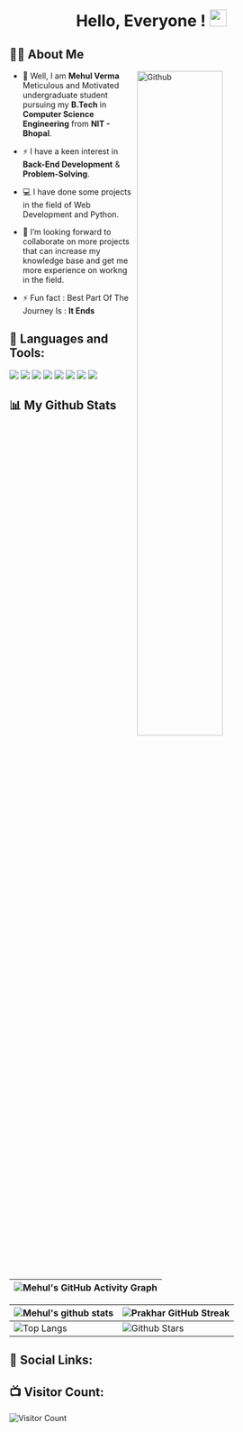 
<h1 align="center"> Hello, Everyone ! <img src = "https://raw.githubusercontent.com/MartinHeinz/MartinHeinz/master/wave.gif" width = 30px> </h1>

<h2>🙋‍♂️ About Me</h2>
<img width="55%" align="right" alt="Github" src="https://media2.giphy.com/media/YFFGUPTPTRqIhwepA4/giphy.gif?cid=790b7611d55a9ffb362d130901ba97a1db4d238db2995e8d&rid=giphy.gif&ct=g" />

- 🔭 Well, I am **Mehul Verma** Meticulous and Motivated undergraduate student pursuing my **B.Tech** in **Computer Science Engineering** from **NIT - Bhopal**.  
- ⚡ I have a keen interest in **Back-End Development** & **Problem-Solving**.

- 💻 I have done some projects in the field of Web Development and Python.
  
- 🤝 I’m looking forward to collaborate on more projects that can increase my knowledge base and get me more experience on workng in the field.
  
- ⚡ Fun fact : Best Part Of The Journey Is : **It Ends**     


<h2>🚀 Languages and Tools:</h2>
<p>
<img src="https://img.icons8.com/color/48/000000/c-programming.png"/>
<img src="https://img.icons8.com/color/48/000000/c-plus-plus-logo.png"/>
<img src="https://img.icons8.com/color/48/000000/python--v2.png"/>
<img src="https://img.icons8.com/color/48/000000/html-5--v1.png"/>
<img src="https://img.icons8.com/color/48/000000/css3.png"/>
<img src="https://img.icons8.com/color/48/000000/javascript--v2.png"/>
<img src="https://img.icons8.com/color/48/000000/windows-10.png"/>
<img src="https://img.icons8.com/color/48/000000/pycharm.png"/>


 </p>
 
<h2>📊 My Github Stats</h2>

 
| ![Mehul's GitHub Activity Graph](https://activity-graph.herokuapp.com/graph?username=mehulverma&theme=react-dark)|
| -- |

| ![Mehul's github stats](https://github-readme-stats.vercel.app/api?username=mehulverma256&show_icons=true&theme=tokyonight) | ![Prakhar GitHub Streak](https://github-readme-streak-stats.herokuapp.com/?user=prak895&theme=tokyonight) |
| --- | --- |
| ![Top Langs](https://github-readme-stats.vercel.app/api/top-langs/?username=mehulverma256&theme=tokyonight) | ![Github Stars](https://github-readme-stats.vercel.app/api?username=mehulverma256&show_icons=true&locale=en&count_private=true&hide_rank=true&custom_title=My%20GitHub%20Stats&disable_animations=true&theme=tokyonight) |

 

<h2>🔗 Social Links:</h2>
<p>
<a href="https://mehulverma256.github.io/"></a>
</p>


<h2>📺 Visitor Count:</h2>

![Visitor Count](https://profile-counter.glitch.me/mehulverma256/count.svg)
 
